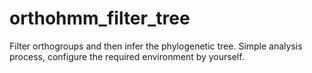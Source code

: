 # orthohmm_filter_tree
Filter orthogroups and then infer the phylogenetic tree.
Simple analysis process, configure the required environment by yourself.
